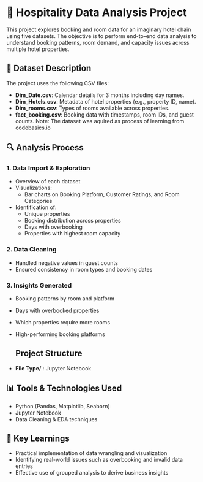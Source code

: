 
# 🏨 Hospitality Data Analysis Project

This project explores booking and room data for an imaginary hotel chain using five datasets. The objective is to perform end-to-end data analysis to understand booking patterns, room demand, and capacity issues across multiple hotel properties.

## 📁 Dataset Description

The project uses the following CSV files:

- **Dim_Date.csv**: Calendar details for 3 months including day names.
- **Dim_Hotels.csv**: Metadata of hotel properties (e.g., property ID, name).
- **Dim_rooms.csv**: Types of rooms available across properties.
- **fact_booking.csv**: Booking data with timestamps, room IDs, and guest counts.
Note: The dataset was aquired as process of learning from codebasics.io

## 🔍 Analysis Process

### 1. Data Import & Exploration
- Overview of each dataset
- Visualizations:
  - Bar charts on Booking Platform, Customer Ratings, and Room Categories
- Identification of:
  - Unique properties
  - Booking distribution across properties
  - Days with overbooking
  - Properties with highest room capacity

### 2. Data Cleaning
- Handled negative values in guest counts
- Ensured consistency in room types and booking dates

### 3. Insights Generated
- Booking patterns by room and platform
- Days with overbooked properties
- Which properties require more rooms
- High-performing booking platforms

  ## Project Structure
- **File Type/** : Jupyter Notebook


## 📊 Tools & Technologies Used

- Python (Pandas, Matplotlib, Seaborn)
- Jupyter Notebook
- Data Cleaning & EDA techniques

## 📌 Key Learnings

- Practical implementation of data wrangling and visualization
- Identifying real-world issues such as overbooking and invalid data entries
- Effective use of grouped analysis to derive business insights
